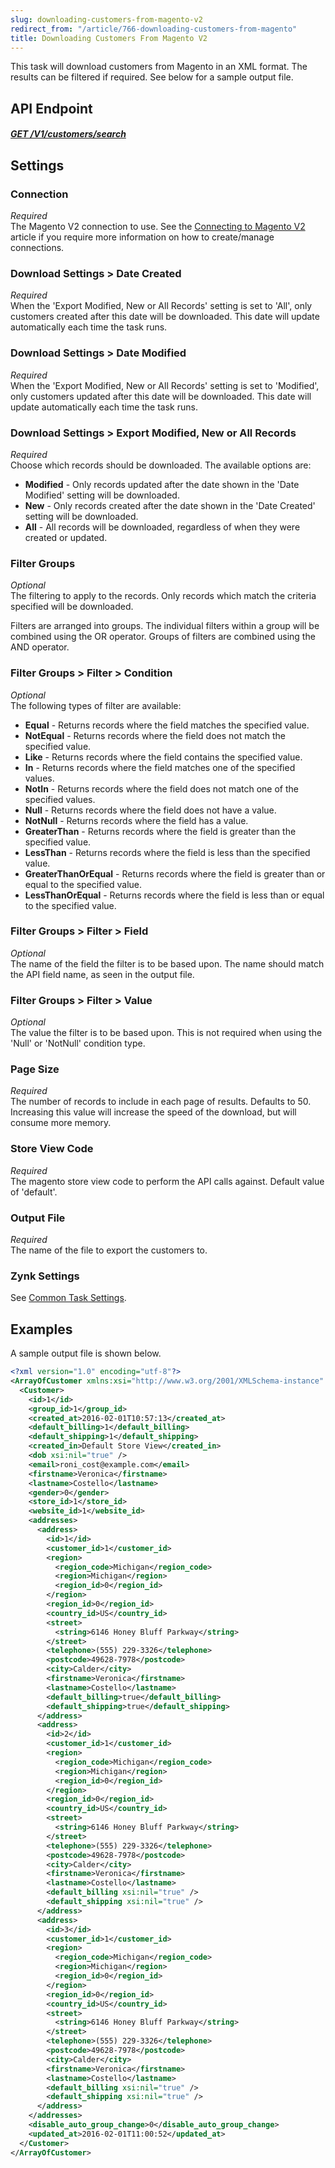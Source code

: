 ```yaml
---
slug: downloading-customers-from-magento-v2
redirect_from: "/article/766-downloading-customers-from-magento"
title: Downloading Customers From Magento V2
---
```

This task will download customers from Magento in an XML format. The results can be filtered if required. See below for a sample output file.

## API Endpoint 
##### [GET /V1/customers/search](https://devdocs.magento.com/redoc/2.3/admin-rest-api.html#operation/customerCustomerRepositoryV1GetListGet)  

## Settings
### Connection
_Required_  
The Magento V2 connection to use. See the [Connecting to Magento V2](connecting-to-magento-v2) article if you require more information on how to create/manage connections.

### Download Settings > Date Created
_Required_  
When the 'Export Modified, New or All Records' setting is set to 'All', only customers created after this date will be downloaded. This date will update automatically each time the task runs.

### Download Settings > Date Modified
_Required_  
When the 'Export Modified, New or All Records' setting is set to 'Modified', only customers updated after this date will be downloaded. This date will update automatically each time the task runs.

### Download Settings > Export Modified, New or All Records
_Required_  
Choose which records should be downloaded. The available options are:

* __Modified__ - Only records updated after the date shown in the 'Date Modified' setting will be downloaded.
* __New__ - Only records created after the date shown in the 'Date Created' setting will be downloaded.
* __All__ - All records will be downloaded, regardless of when they were created or updated.

### Filter Groups
_Optional_  
The filtering to apply to the records. Only records which match the criteria specified will be downloaded.

Filters are arranged into groups. The individual filters within a group will be combined using the OR operator. Groups of filters are combined using the AND operator.

### Filter Groups > Filter > Condition
_Optional_  
The following types of filter are available:

* __Equal__ - Returns records where the field matches the specified value.
* __NotEqual__ - Returns records where the field does not match the specified value.
* __Like__ - Returns records where the field contains the specified value.
* __In__ - Returns records where the field matches one of the specified values.
* __NotIn__ - Returns records where the field does not match one of the specified values.
* __Null__ - Returns records where the field does not have a value.
* __NotNull__ - Returns records where the field has a value.
* __GreaterThan__ - Returns records where the field is greater than the specified value.
* __LessThan__ - Returns records where the field is less than the specified value.
* __GreaterThanOrEqual__ - Returns records where the field is greater than or equal to the specified value.
* __LessThanOrEqual__ - Returns records where the field is less than or equal to the specified value.

### Filter Groups > Filter > Field
_Optional_  
The name of the field the filter is to be based upon. The name should match the API field name, as seen in the output file.

### Filter Groups > Filter > Value
_Optional_  
The value the filter is to be based upon. This is not required when using the 'Null' or 'NotNull' condition type.

### Page Size
_Required_  
The number of records to include in each page of results. Defaults to 50. Increasing this value will increase the speed of the download, but will consume more memory.

### Store View Code
_Required_  
The magento store view code to perform the API calls against. Default value of 'default'.

### Output File
_Required_  
The name of the file to export the customers to.

### Zynk Settings
See [Common Task Settings](common-task-settings).

## Examples
A sample output file is shown below.
```xml
<?xml version="1.0" encoding="utf-8"?>
<ArrayOfCustomer xmlns:xsi="http://www.w3.org/2001/XMLSchema-instance" xmlns:xsd="http://www.w3.org/2001/XMLSchema">
  <Customer>
    <id>1</id>
    <group_id>1</group_id>
    <created_at>2016-02-01T10:57:13</created_at>
    <default_billing>1</default_billing>
    <default_shipping>1</default_shipping>
    <created_in>Default Store View</created_in>
    <dob xsi:nil="true" />
    <email>roni_cost@example.com</email>
    <firstname>Veronica</firstname>
    <lastname>Costello</lastname>
    <gender>0</gender>
    <store_id>1</store_id>
    <website_id>1</website_id>
    <addresses>
      <address>
        <id>1</id>
        <customer_id>1</customer_id>
        <region>
          <region_code>Michigan</region_code>
          <region>Michigan</region>
          <region_id>0</region_id>
        </region>
        <region_id>0</region_id>
        <country_id>US</country_id>
        <street>
          <string>6146 Honey Bluff Parkway</string>
        </street>
        <telephone>(555) 229-3326</telephone>
        <postcode>49628-7978</postcode>
        <city>Calder</city>
        <firstname>Veronica</firstname>
        <lastname>Costello</lastname>
        <default_billing>true</default_billing>
        <default_shipping>true</default_shipping>
      </address>
      <address>
        <id>2</id>
        <customer_id>1</customer_id>
        <region>
          <region_code>Michigan</region_code>
          <region>Michigan</region>
          <region_id>0</region_id>
        </region>
        <region_id>0</region_id>
        <country_id>US</country_id>
        <street>
          <string>6146 Honey Bluff Parkway</string>
        </street>
        <telephone>(555) 229-3326</telephone>
        <postcode>49628-7978</postcode>
        <city>Calder</city>
        <firstname>Veronica</firstname>
        <lastname>Costello</lastname>
        <default_billing xsi:nil="true" />
        <default_shipping xsi:nil="true" />
      </address>
      <address>
        <id>3</id>
        <customer_id>1</customer_id>
        <region>
          <region_code>Michigan</region_code>
          <region>Michigan</region>
          <region_id>0</region_id>
        </region>
        <region_id>0</region_id>
        <country_id>US</country_id>
        <street>
          <string>6146 Honey Bluff Parkway</string>
        </street>
        <telephone>(555) 229-3326</telephone>
        <postcode>49628-7978</postcode>
        <city>Calder</city>
        <firstname>Veronica</firstname>
        <lastname>Costello</lastname>
        <default_billing xsi:nil="true" />
        <default_shipping xsi:nil="true" />
      </address>
    </addresses>
    <disable_auto_group_change>0</disable_auto_group_change>
    <updated_at>2016-02-01T11:00:52</updated_at>
  </Customer>
</ArrayOfCustomer>
```
